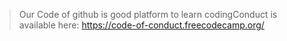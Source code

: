 
> Our Code of github is good platform to learn codingConduct is available here: <https://code-of-conduct.freecodecamp.org/>
